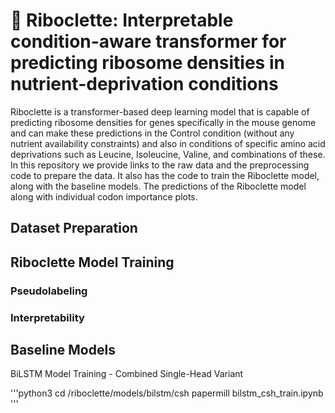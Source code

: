 # 🧬 Riboclette: Interpretable condition-aware transformer for predicting ribosome densities in nutrient-deprivation conditions

Riboclette is a transformer-based deep learning model that is capable of predicting ribosome densities for genes specifically in the mouse genome and can make these predictions in the Control condition (without any nutrient availability constraints) and also in conditions of specific amino acid deprivations such as Leucine, Isoleucine, Valine, and combinations of these. In this repository we provide links to the raw data and the preprocessing code to prepare the data. It also has the code to train the Riboclette model, along with the baseline models. The predictions of the Riboclette model along with individual codon importance plots. 

## Dataset Preparation

## Riboclette Model Training

### Pseudolabeling

### Interpretability 

## Baseline Models

BiLSTM Model Training - Combined Single-Head Variant

'''python3
cd /riboclette/models/bilstm/csh
papermill bilstm_csh_train.ipynb
'''
